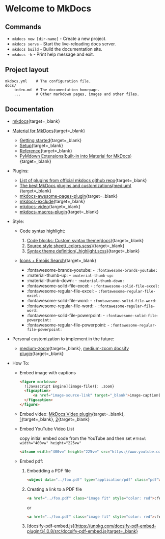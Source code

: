 # Welcome to MkDocs

## Commands

+ `mkdocs new [dir-name]` - Create a new project.
+ `mkdocs serve` - Start the live-reloading docs server.
+ `mkdocs build` - Build the documentation site.
+ `mkdocs -h` - Print help message and exit.

## Project layout

    mkdocs.yml    # The configuration file.
    docs/
        index.md  # The documentation homepage.
        ...       # Other markdown pages, images and other files.

## Documentation

+ [mkdocs](https://www.mkdocs.org){target=_blank}
+ [Material for MkDocs](https://squidfunk.github.io/mkdocs-material/){target=_blank}
    + [Getting started](https://squidfunk.github.io/mkdocs-material/getting-started/){target=_blank}
    + [Setup](https://squidfunk.github.io/mkdocs-material/setup/changing-the-colors/){target=_blank}
    + [Reference](https://squidfunk.github.io/mkdocs-material/reference/){target=_blank}
    + [PyMdown Extensions(built-in into Material for MkDocs)](https://facelessuser.github.io/pymdown-extensions/){target=_blank}
+ Plugins:
    + [List of plugins from official mkdocs github repo](https://github.com/mkdocs/mkdocs/wiki/MkDocs-Plugins#site-management){target=_blank}
    + [The best MkDocs plugins and customizations(medium)](https://chrieke.medium.com/the-best-mkdocs-plugins-and-customizations-fc820eb19759){target=_blank}
    + [mkdocs-awesome-pages-plugin](https://github.com/lukasgeiter/mkdocs-awesome-pages-plugin){target=_blank}
    + [mkdocs-exclude](https://github.com/apenwarr/mkdocs-exclude){target=_blank}
    + [mkdocs-video](https://github.com/soulless-viewer/mkdocs-video){target=_blank}
    + [mkdocs-macros-plugin](https://github.com/fralau/mkdocs_macros_plugin){target=_blank}

+ Style:
    + Code syntax highlight:
        1. [Code blocks: Custom syntax theme(docs)](https://squidfunk.github.io/mkdocs-material/reference/code-blocks/#custom-syntax-theme){target=_blank}
        2. [Source style sheet(_colors.scss)](https://github.com/squidfunk/mkdocs-material/blob/master/src/assets/stylesheets/main/_colors.scss#L68){target=_blank}
        3. [Syntax theme definition(_highlight.scss)](https://github.com/squidfunk/mkdocs-material/blob/master/src/assets/stylesheets/main/extensions/pymdownx/_highlight.scss#L86){target=_blank}

    + [Icons + Emojis Search](https://squidfunk.github.io/mkdocs-material/reference/icons-emojis/){target=_blank}
        + :fontawesome-brands-youtube: - `:fontawesome-brands-youtube:`
        + :material-thumb-up: - `:material-thumb-up:`
        + :material-thumb-down: - `:material-thumb-down:`
        + :fontawesome-solid-file-excel: - `:fontawesome-solid-file-excel:`
        + :fontawesome-regular-file-excel: - `:fontawesome-regular-file-excel:`
        + :fontawesome-solid-file-word: - `:fontawesome-solid-file-word:`
        + :fontawesome-regular-file-word: - `:fontawesome-regular-file-word:`
        + :fontawesome-solid-file-powerpoint: - `:fontawesome-solid-file-powerpoint:`
        + :fontawesome-regular-file-powerpoint: - `:fontawesome-regular-file-powerpoint:`

+ Personal customization to implement in the future:
    + [medium-zoom](https://github.com/francoischalifour/medium-zoom#selectors){target=_blank}, [medium-zoom docsify plugin](https://cdn.jsdelivr.net/npm/docsify/lib/plugins/zoom-image.min.js){target=_blank}

+ How To:
    + Embed image with captions

        ```html
        <figure markdown>
          ![Javascript Engine](image-file){: .zoom}
          <figcaption>
              <a href="image-source-link" target="_blank">image-caption(e.g. image-source-description)</a>
          </figcaption>
        </figure>
        ```

    + Embed video: [MkDocs Video plugin](https://github.com/soulless-viewer/mkdocs-video){target=_blank}, [1](https://github.com/squidfunk/mkdocs-material/issues/492){target=_blank}, [2](https://github.com/mkdocs/mkdocs/issues/243){target=_blank}
    + Embed YouTube Video List

        copy initial embed code from the YouTube and then set `#!html width="400vw" height="225vw"`

        ```html
        <iframe width="400vw" height="225vw" src="https://www.youtube.com/embed/gb7gMluAeao?list=PLcvhF2Wqh7DNVy1OCUpG3i5lyxyBWhGZ8" title="YouTube video player" frameborder="0" allow="accelerometer; autoplay; clipboard-write; encrypted-media; gyroscope; picture-in-picture" allowfullscreen></iframe>
        ```

    + Embed pdf:
        1. Embedding a PDF file

            ```html
            <object data="../foo.pdf" type="application/pdf" class="pdf"></object>
            ```

        2. Creating a link to a PDF file

            ```html
            <a href="../foo.pdf" class="image fit" style="color: red">:fontawesome-regular-file-pdf:</a>
            ```

            or

            ```html
            <a href="../foo.pdf" class="image fit" style="color: red">:fontawesome-solid-file-pdf:</a>
            ```

        3. [docsify-pdf-embed.js](https://unpkg.com/docsify-pdf-embed-plugin@1.0.8/src/docsify-pdf-embed.js{target=_blank}
